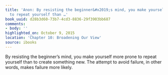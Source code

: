```yaml
---
title: 'Anon: By resisting the beginner&#x2019;s mind, you make yourself more prone
  to repeat yourself than …'
book_uuid: d28b3d60-73b7-4cd3-8836-29f3903bb687
comments:
- body: ''
highlighted_on: October 9, 2015
location: 'Chapter 10: Broadening Our View'
source: ibooks
---
```


By resisting the beginner&#x2019;s mind, you make yourself more prone to repeat yourself than to create something new. The attempt to avoid failure, in other words, makes failure more likely.